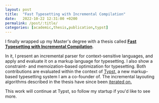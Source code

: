 ```yaml
---
layout: post
title:  "Fast Typesetting with Incremental Compilation"
date:   2022-10-22 12:31:00 +0200
permalink: /post/:title/
categories: [academic,thesis,publication,typst]
---
```


I finally wrapped up my Master's degree with a thesis called [**Fast Typesetting with Incremental Compilation**](https://www.user.tu-berlin.de/mhaug/fast-typesetting-incremental-compilation.pdf).

In it, I present an incremental parser for context-sensitive languages, and apply and evaluate it on a markup language for typesetting. I also show a constraint- and memoization-based optimization for typesetting. Both contributions are evaluated within the context of [Typst,](https://typst.app/) a new markup-based typesetting system I am a co-founder of. The incremental layouting algorithms described in the thesis have since been [iterated on.](https://laurmaedje.github.io/posts/comemo/)

This work will continue at Typst, so follow my startup if you'd like to see more.
